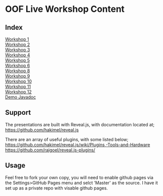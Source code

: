 # OOF Live Workshop Content

## Index
[Workshop 1](https://mefitzgerald.github.io/oof/ws_week1/#/)  
[Workshop 2](https://mefitzgerald.github.io/oof/ws_week2/#/)  
[Workshop 3](https://mefitzgerald.github.io/oof/ws_week3/#/)  
[Workshop 4](https://mefitzgerald.github.io/oof/ws_week4/#/)  
[Workshop 5](https://mefitzgerald.github.io/oof/ws_week5/#/)  
[Workshop 6](https://mefitzgerald.github.io/oof/ws_week6/#/)  
[Workshop 8](https://mefitzgerald.github.io/oof/ws_week8/#/)  
[Workshop 9](https://mefitzgerald.github.io/oof/ws_week9/#/)  
[Workshop 10](https://mefitzgerald.github.io/oof/ws_week10/#/)   
[Workshop 11](https://mefitzgerald.github.io/oof/ws_week11/#/)   
[Workshop 12](https://mefitzgerald.github.io/oof/ws_week12/#/)   
[Demo Javadoc](https://mefitzgerald.github.io/oof/javadocDemo/)

## Support     
The presentations are built with Reveal.js, with documentation located at;   
https://github.com/hakimel/reveal.js  

There are an array of useful plugins, with some listed below;   
https://github.com/hakimel/reveal.js/wiki/Plugins,-Tools-and-Hardware  
https://github.com/rajgoel/reveal.js-plugins/  

## Usage
Feel free to fork your own copy, you will need to enable github pages via the Settings>GitHub Pages 
menu and selct 'Master' as the source. I have it set up as a private repo with visable github pages.    
